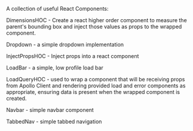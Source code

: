 A collection of useful React Components:

DimensionsHOC - Create a react higher order component to measure the parent's bounding box and inject those values as props to the wrapped component.

Dropdown - a simple dropdown implementation

InjectPropsHOC - Inject props into a react component

LoadBar - a simple, low profile load bar

LoadQueryHOC - used to wrap a component that will be receiving props from Apollo Client and rendering provided load  and error components as appropriate, ensuring data is present when the wrapped component is created.

Navbar - simple navbar component

TabbedNav - simple tabbed navigation
